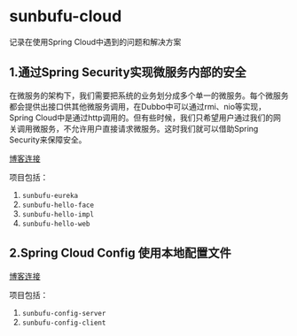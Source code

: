 # sunbufu-cloud
记录在使用Spring Cloud中遇到的问题和解决方案

## 1.通过Spring Security实现微服务内部的安全

在微服务的架构下，我们需要把系统的业务划分成多个单一的微服务。每个微服务都会提供出接口供其他微服务调用，在Dubbo中可以通过rmi、nio等实现，Spring Cloud中是通过http调用的。但有些时候，我们只希望用户通过我们的网关调用微服务，不允许用户直接请求微服务。这时我们就可以借助Spring Security来保障安全。

[博客连接](https://sunbufu.github.io/2018/06/13/springcloud-inner-safe/)

项目包括：

1. `sunbufu-eureka`
2. `sunbufu-hello-face`
3. `sunbufu-hello-impl`
4. `sunbufu-hello-web`



## 2.Spring Cloud Config 使用本地配置文件

[博客连接](https://sunbufu.github.io/2018/06/13/springcloud-local-config/)

项目包括：

1. `sunbufu-config-server`
2. `sunbufu-config-client`

